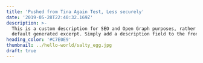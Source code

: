 ```yaml
---
title: 'Pushed from Tina Again Test, Less securely'
date: '2019-05-28T22:40:32.169Z'
description: >-
  This is a custom description for SEO and Open Graph purposes, rather than the
  default generated excerpt. Simply add a description field to the frontmatter.
heading_color: '#C7E0E9'
thumbnail: ../hello-world/salty_egg.jpg
draft: true
---
```

